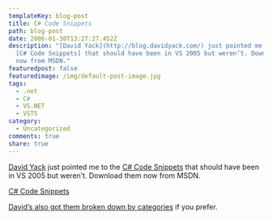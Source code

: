 ```yaml
---
templateKey: blog-post
title: C# Code Snippets
path: blog-post
date: 2006-01-30T13:27:27.452Z
description: "[David Yack](http://blog.davidyack.com/) just pointed me to the
  [C# Code Snippets] that should have been in VS 2005 but weren’t. Download them
  now from MSDN."
featuredpost: false
featuredimage: /img/default-post-image.jpg
tags:
  - .net
  - C#
  - VS.NET
  - VSTS
category:
  - Uncategorized
comments: true
share: true
---
```

<!--StartFragment-->

[David Yack](http://blog.davidyack.com/) just pointed me to the [C# Code Snippets](http://msdn.microsoft.com/vstudio/eula.aspx?id=4480E22E-0E1B-4c1c-8EC6-EBD4D82F1BA3) that should have been in VS 2005 but weren’t. Download them now from MSDN.

[C# Code Snippets](http://msdn.microsoft.com/vstudio/eula.aspx?id=4480E22E-0E1B-4c1c-8EC6-EBD4D82F1BA3)

[David’s also got them broken down by categories](http://blog.davidyack.com/comments/3889.aspx) if you prefer.

<!--EndFragment-->
